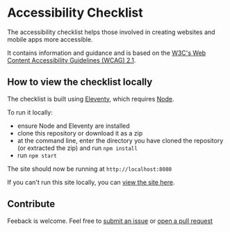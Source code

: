 # Accessibility Checklist

The accessibility checklist helps those involved in creating websites and mobile apps more accessible.

It contains information and guidance and is based on the <a href="https://www.w3.org/TR/WCAG21/">W3C's Web Content Accessibility Guidelines (WCAG) 2.1</a>.

## How to view the checklist locally

The checklist is built using [Eleventy](https://www.11ty.dev/), which requires [Node](https://nodejs.org/en/).

To run it locally:
- ensure Node and Eleventy are installed
- clone this repository or download it as a zip
- at the command line, enter the directory you have cloned the repository (or extracted the zip) and run `npm install`
- run `npm start`

The site should now be running at `http://localhost:8080`

If you can't run this site locally, you can [view the site here](https://nhsdigital.github.io/accessibility-checklist/).

## Contribute

Feeback is welcome. Feel free to [submit an issue](https://github.com/nhsdigital/accessibility-checklist/issues) or [open a pull request](https://github.com/nhsdigital/accessibility-checklist/pulls)